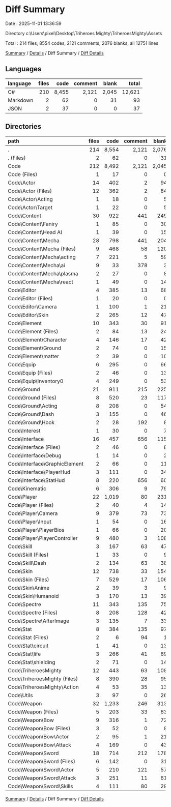 # Diff Summary

Date : 2025-11-01 13:36:59

Directory c:\\Users\\pixel\\Desktop\\Triheroes Mighty\\TriheroesMighty\\Assets

Total : 214 files,  8554 codes, 2121 comments, 2076 blanks, all 12751 lines

[Summary](results.md) / [Details](details.md) / Diff Summary / [Diff Details](diff-details.md)

## Languages
| language | files | code | comment | blank | total |
| :--- | ---: | ---: | ---: | ---: | ---: |
| C# | 210 | 8,455 | 2,121 | 2,045 | 12,621 |
| Markdown | 2 | 62 | 0 | 31 | 93 |
| JSON | 2 | 37 | 0 | 0 | 37 |

## Directories
| path | files | code | comment | blank | total |
| :--- | ---: | ---: | ---: | ---: | ---: |
| . | 214 | 8,554 | 2,121 | 2,076 | 12,751 |
| . (Files) | 2 | 62 | 0 | 31 | 93 |
| Code | 212 | 8,492 | 2,121 | 2,045 | 12,658 |
| Code (Files) | 1 | 17 | 0 | 0 | 17 |
| Code\\Actor | 14 | 402 | 2 | 94 | 498 |
| Code\\Actor (Files) | 12 | 362 | 2 | 84 | 448 |
| Code\\Actor\\Acting | 1 | 18 | 0 | 5 | 23 |
| Code\\Actor\\Target | 1 | 22 | 0 | 5 | 27 |
| Code\\Content | 30 | 922 | 441 | 249 | 1,612 |
| Code\\Content\\Faniry | 1 | 85 | 0 | 30 | 115 |
| Code\\Content\\Head AI | 1 | 39 | 0 | 15 | 54 |
| Code\\Content\\Mecha | 28 | 798 | 441 | 204 | 1,443 |
| Code\\Content\\Mecha (Files) | 9 | 468 | 58 | 120 | 646 |
| Code\\Content\\Mecha\\acting | 7 | 221 | 5 | 59 | 285 |
| Code\\Content\\Mecha\\ai | 9 | 33 | 378 | 3 | 414 |
| Code\\Content\\Mecha\\plasma | 2 | 27 | 0 | 8 | 35 |
| Code\\Content\\Mecha\\react | 1 | 49 | 0 | 14 | 63 |
| Code\\Editor | 4 | 385 | 13 | 68 | 466 |
| Code\\Editor (Files) | 1 | 20 | 0 | 0 | 20 |
| Code\\Editor\\Camera | 1 | 100 | 1 | 21 | 122 |
| Code\\Editor\\Skin | 2 | 265 | 12 | 47 | 324 |
| Code\\Element | 10 | 343 | 30 | 91 | 464 |
| Code\\Element (Files) | 2 | 84 | 13 | 24 | 121 |
| Code\\Element\\Character | 4 | 146 | 17 | 42 | 205 |
| Code\\Element\\Ground | 2 | 74 | 0 | 15 | 89 |
| Code\\Element\\matter | 2 | 39 | 0 | 10 | 49 |
| Code\\Equip | 6 | 295 | 0 | 66 | 361 |
| Code\\Equip (Files) | 2 | 46 | 0 | 13 | 59 |
| Code\\Equip\\Inventory0 | 4 | 249 | 0 | 53 | 302 |
| Code\\Ground | 21 | 911 | 215 | 225 | 1,351 |
| Code\\Ground (Files) | 8 | 520 | 23 | 117 | 660 |
| Code\\Ground\\Acting | 8 | 208 | 0 | 54 | 262 |
| Code\\Ground\\Dash | 3 | 155 | 0 | 46 | 201 |
| Code\\Ground\\Hook | 2 | 28 | 192 | 8 | 228 |
| Code\\Interest | 1 | 30 | 0 | 7 | 37 |
| Code\\Interface | 16 | 457 | 656 | 115 | 1,228 |
| Code\\Interface (Files) | 2 | 46 | 0 | 8 | 54 |
| Code\\Interface\\Debug | 1 | 14 | 0 | 2 | 16 |
| Code\\Interface\\GraphicElement | 2 | 66 | 0 | 11 | 77 |
| Code\\Interface\\PlayerHud | 3 | 111 | 0 | 34 | 145 |
| Code\\Interface\\StatHud | 8 | 220 | 656 | 60 | 936 |
| Code\\Kinematic | 6 | 306 | 9 | 79 | 394 |
| Code\\Player | 22 | 1,019 | 80 | 231 | 1,330 |
| Code\\Player (Files) | 2 | 40 | 4 | 14 | 58 |
| Code\\Player\\Camera | 9 | 379 | 73 | 73 | 525 |
| Code\\Player\\Input | 1 | 54 | 0 | 16 | 70 |
| Code\\Player\\PlayerBios | 1 | 66 | 0 | 20 | 86 |
| Code\\Player\\PlayerController | 9 | 480 | 3 | 108 | 591 |
| Code\\Skill | 3 | 167 | 63 | 47 | 277 |
| Code\\Skill (Files) | 1 | 33 | 0 | 9 | 42 |
| Code\\Skill\\Dash | 2 | 134 | 63 | 38 | 235 |
| Code\\Skin | 12 | 738 | 33 | 154 | 925 |
| Code\\Skin (Files) | 7 | 529 | 17 | 106 | 652 |
| Code\\Skin\\Anime | 2 | 39 | 3 | 9 | 51 |
| Code\\Skin\\Humanoid | 3 | 170 | 13 | 39 | 222 |
| Code\\Spectre | 11 | 343 | 135 | 75 | 553 |
| Code\\Spectre (Files) | 8 | 208 | 128 | 42 | 378 |
| Code\\Spectre\\AfterImage | 3 | 135 | 7 | 33 | 175 |
| Code\\Stat | 8 | 384 | 135 | 97 | 616 |
| Code\\Stat (Files) | 2 | 6 | 94 | 1 | 101 |
| Code\\Stat\\circuit | 1 | 41 | 0 | 13 | 54 |
| Code\\Stat\\life | 3 | 266 | 41 | 69 | 376 |
| Code\\Stat\\shielding | 2 | 71 | 0 | 14 | 85 |
| Code\\TriheroesMighty | 12 | 443 | 63 | 108 | 614 |
| Code\\TriheroesMighty (Files) | 8 | 390 | 28 | 95 | 513 |
| Code\\TriheroesMighty\\Action | 4 | 53 | 35 | 13 | 101 |
| Code\\Utils | 3 | 97 | 0 | 26 | 123 |
| Code\\Weapon | 32 | 1,233 | 246 | 313 | 1,792 |
| Code\\Weapon (Files) | 5 | 203 | 33 | 63 | 299 |
| Code\\Weapon\\Bow | 9 | 316 | 1 | 72 | 389 |
| Code\\Weapon\\Bow (Files) | 3 | 52 | 0 | 8 | 60 |
| Code\\Weapon\\Bow\\Actor | 2 | 95 | 1 | 21 | 117 |
| Code\\Weapon\\Bow\\Attack | 4 | 169 | 0 | 43 | 212 |
| Code\\Weapon\\Sword | 18 | 714 | 212 | 178 | 1,104 |
| Code\\Weapon\\Sword (Files) | 6 | 142 | 0 | 31 | 173 |
| Code\\Weapon\\Sword\\Actor | 5 | 210 | 121 | 57 | 388 |
| Code\\Weapon\\Sword\\Attack | 3 | 251 | 11 | 61 | 323 |
| Code\\Weapon\\Sword\\Skills | 4 | 111 | 80 | 29 | 220 |

[Summary](results.md) / [Details](details.md) / Diff Summary / [Diff Details](diff-details.md)